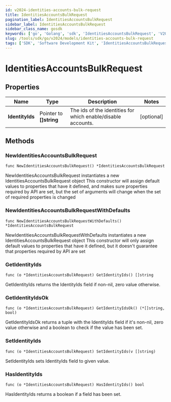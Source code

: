 ```yaml
---
id: v2024-identities-accounts-bulk-request
title: IdentitiesAccountsBulkRequest
pagination_label: IdentitiesAccountsBulkRequest
sidebar_label: IdentitiesAccountsBulkRequest
sidebar_class_name: gosdk
keywords: ['go', 'Golang', 'sdk', 'IdentitiesAccountsBulkRequest', 'V2024IdentitiesAccountsBulkRequest'] 
slug: /tools/sdk/go/v2024/models/identities-accounts-bulk-request
tags: ['SDK', 'Software Development Kit', 'IdentitiesAccountsBulkRequest', 'V2024IdentitiesAccountsBulkRequest']
---
```


# IdentitiesAccountsBulkRequest

## Properties

Name | Type | Description | Notes
------------ | ------------- | ------------- | -------------
**IdentityIds** | Pointer to **[]string** | The ids of the identities for which enable/disable accounts. | [optional] 

## Methods

### NewIdentitiesAccountsBulkRequest

`func NewIdentitiesAccountsBulkRequest() *IdentitiesAccountsBulkRequest`

NewIdentitiesAccountsBulkRequest instantiates a new IdentitiesAccountsBulkRequest object
This constructor will assign default values to properties that have it defined,
and makes sure properties required by API are set, but the set of arguments
will change when the set of required properties is changed

### NewIdentitiesAccountsBulkRequestWithDefaults

`func NewIdentitiesAccountsBulkRequestWithDefaults() *IdentitiesAccountsBulkRequest`

NewIdentitiesAccountsBulkRequestWithDefaults instantiates a new IdentitiesAccountsBulkRequest object
This constructor will only assign default values to properties that have it defined,
but it doesn't guarantee that properties required by API are set

### GetIdentityIds

`func (o *IdentitiesAccountsBulkRequest) GetIdentityIds() []string`

GetIdentityIds returns the IdentityIds field if non-nil, zero value otherwise.

### GetIdentityIdsOk

`func (o *IdentitiesAccountsBulkRequest) GetIdentityIdsOk() (*[]string, bool)`

GetIdentityIdsOk returns a tuple with the IdentityIds field if it's non-nil, zero value otherwise
and a boolean to check if the value has been set.

### SetIdentityIds

`func (o *IdentitiesAccountsBulkRequest) SetIdentityIds(v []string)`

SetIdentityIds sets IdentityIds field to given value.

### HasIdentityIds

`func (o *IdentitiesAccountsBulkRequest) HasIdentityIds() bool`

HasIdentityIds returns a boolean if a field has been set.


